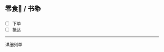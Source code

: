 ## 零食🍦 / 书📚

- [ ] 下单
- [ ] 抵达
--- 
详细列单

<!-- 
- [ ] 健怡可乐 * 1箱 https://item.jd.com/3904897.html
-->
